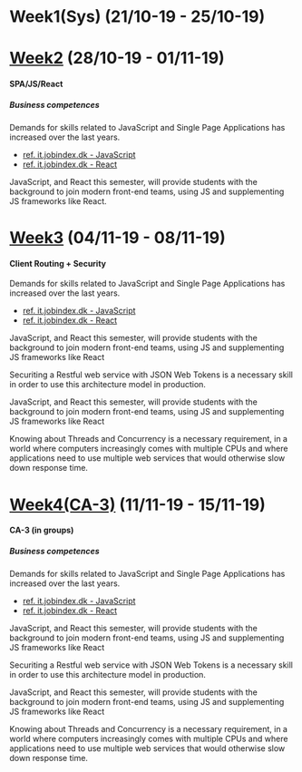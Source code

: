 # Week1(Sys) (21/10-19 - 25/10-19)

# [Week2](https://github.com/MartinFrederiksen/CPH-3Sem/tree/master/Flow3/Week2/) (28/10-19 - 01/11-19)
#### SPA/JS/React

##### Business competences
Demands for skills related to JavaScript and Single Page Applications has increased over the last years.
* [ref. it.jobindex.dk - JavaScript](https://www.jobindex.dk/jobsoegning/it?q=javascript)
* [ref. it.jobindex.dk - React](https://www.jobindex.dk/jobsoegning/it?q=react)

JavaScript, and React this semester, will provide students with the background to join modern front-end teams, using JS and supplementing JS frameworks like React.


# [Week3]() (04/11-19 - 08/11-19)
#### Client Routing + Security
Demands for skills related to JavaScript and Single Page Applications has increased over the last years.
* [ref. it.jobindex.dk - JavaScript](https://www.jobindex.dk/jobsoegning/it?q=javascript)
* [ref. it.jobindex.dk - React](https://www.jobindex.dk/jobsoegning/it?q=react)

JavaScript, and React this semester, will provide students with the background to join modern front-end teams, using JS and supplementing JS frameworks like React

Securiting a Restful web service with JSON Web Tokens is a necessary skill in order to use this architecture model in production.

JavaScript, and React this semester, will provide students with the background to join modern front-end teams, using JS and supplementing JS frameworks like React

Knowing about Threads and Concurrency is a necessary requirement, in a world where computers increasingly comes with multiple CPUs and where applications need to use multiple web services that would otherwise slow down response time.


# [Week4(CA-3)]() (11/11-19 - 15/11-19)
#### CA-3 (in groups)

##### Business competences
Demands for skills related to JavaScript and Single Page Applications has increased over the last years.
* [ref. it.jobindex.dk - JavaScript](https://www.jobindex.dk/jobsoegning/it?q=javascript)
* [ref. it.jobindex.dk - React](https://www.jobindex.dk/jobsoegning/it?q=react)

JavaScript, and React this semester, will provide students with the background to join modern front-end teams, using JS and supplementing JS frameworks like React

Securiting a Restful web service with JSON Web Tokens is a necessary skill in order to use this architecture model in production.

JavaScript, and React this semester, will provide students with the background to join modern front-end teams, using JS and supplementing JS frameworks like React

Knowing about Threads and Concurrency is a necessary requirement, in a world where computers increasingly comes with multiple CPUs and where applications need to use multiple web services that would otherwise slow down response time.